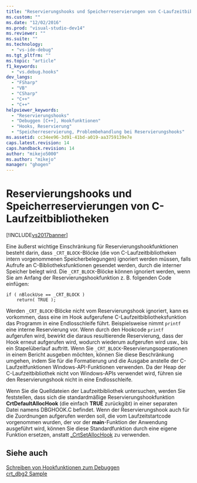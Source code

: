```yaml
---
title: "Reservierungshooks und Speicherreservierungen von C-Laufzeitbibliotheken | Microsoft Docs"
ms.custom: ""
ms.date: "12/02/2016"
ms.prod: "visual-studio-dev14"
ms.reviewer: ""
ms.suite: ""
ms.technology: 
  - "vs-ide-debug"
ms.tgt_pltfrm: ""
ms.topic: "article"
f1_keywords: 
  - "vs.debug.hooks"
dev_langs: 
  - "FSharp"
  - "VB"
  - "CSharp"
  - "C++"
  - "C++"
helpviewer_keywords: 
  - "Reservierungshooks"
  - "Debuggen [C++], Hookfunktionen"
  - "Hooks, Reservierung"
  - "Speicherreservierung, Problembehandlung bei Reservierungshooks"
ms.assetid: cc34ee96-3d91-41bd-a019-aa3759139e7e
caps.latest.revision: 14
caps.handback.revision: 14
author: "mikejo5000"
ms.author: "mikejo"
manager: "ghogen"
---
```

# Reservierungshooks und Speicherreservierungen von C-Laufzeitbibliotheken
[!INCLUDE[vs2017banner](../code-quality/includes/vs2017banner.md)]

Eine äußerst wichtige Einschränkung für Reservierungshookfunktionen besteht darin, dass `_CRT_BLOCK`\-Blöcke \(die von C\-Laufzeitbibliotheken intern vorgenommenen Speicherbelegungen\) ignoriert werden müssen, falls Aufrufe an C\-Bibliotheksfunktionen gesendet werden, durch die interner Speicher belegt wird.  Die `_CRT_BLOCK`\-Blöcke können ignoriert werden, wenn Sie am Anfang der Reservierungshookfunktion z. B. folgenden Code einfügen:  
  
```  
if ( nBlockUse == _CRT_BLOCK )  
    return( TRUE );  
```  
  
 Werden `_CRT_BLOCK`\-Blöcke nicht vom Reservierungshook ignoriert, kann es vorkommen, dass eine im Hook aufgerufene C\-Laufzeitbibliotheksfunktion das Programm in eine Endlosschleife führt.  Beispielsweise nimmt `printf` eine interne Reservierung vor.  Wenn durch den Hookcode `printf` aufgerufen wird, bewirkt die daraus resultierende Reservierung, dass der Hook erneut aufgerufen wird, wodurch wiederum  aufgerufen wird usw., bis ein Stapelüberlauf auftritt.  Wenn Sie `_CRT_BLOCK`\-Reservierungsoperationen in einem Bericht ausgeben möchten, können Sie diese Beschränkung umgehen, indem Sie für die Formatierung und die Ausgabe anstelle der C\-Laufzeitfunktionen Windows\-API\-Funktionen verwenden.  Da der Heap der C\-Laufzeitbibliothek nicht von Windows\-APIs verwendet wird, führen sie den Reservierungshook nicht in eine Endlosschleife.  
  
 Wenn Sie die Quelldateien der Laufzeitbibliothek untersuchen, werden Sie feststellen, dass sich die standardmäßige Reservierungshookfunktion **CrtDefaultAllocHook** \(die einfach **TRUE** zurückgibt\) in einer separaten Datei namens DBGHOOK.C befindet.  Wenn der Reservierungshook auch für die Zuordnungen aufgerufen werden soll, die vom Laufzeitstartcode vorgenommen wurden, der vor der **main**\-Funktion der Anwendung ausgeführt wird, können Sie diese Standardfunktion durch eine eigene Funktion ersetzen, anstatt [\_CrtSetAllocHook](/visual-cpp/c-runtime-library/reference/crtsetallochook) zu verwenden.  
  
## Siehe auch  
 [Schreiben von Hookfunktionen zum Debuggen](../debugger/debug-hook-function-writing.md)   
 [crt\_dbg2 Sample](http://msdn.microsoft.com/de-de/21e1346a-6a17-4f57-b275-c76813089167)